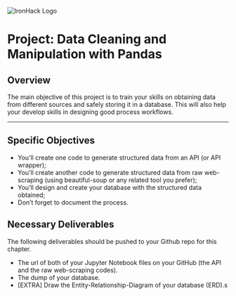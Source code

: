 ![IronHack Logo](https://s3-eu-west-1.amazonaws.com/ih-materials/uploads/upload_d5c5793015fec3be28a63c4fa3dd4d55.png)

# Project: Data Cleaning and Manipulation with Pandas

## Overview

The main objective of this project is to train your skills on
obtaining data from different sources and safely storing it in
a database. This will also help your develop skills in
designing good process workflows.

---

## Specific Objectives


* You’ll create one code to
generate structured data
from an API (or API
wrapper);
* You’ll create another code to
generate structured data
from raw web-scraping
(using beautiful-soup or
any related tool you prefer);
* You’ll design and create
your database with the
structured data obtained;
* Don’t forget to document
the process.

## Necessary Deliverables

The following deliverables should be pushed to your Github repo for this chapter.

* The url of both of your Jupyter Notebook files on
your GitHub (the API and the raw web-scraping
codes).
* The dump of your database.
* [EXTRA] Draw the Entity-Relationship-Diagram of
your database (ERD).s